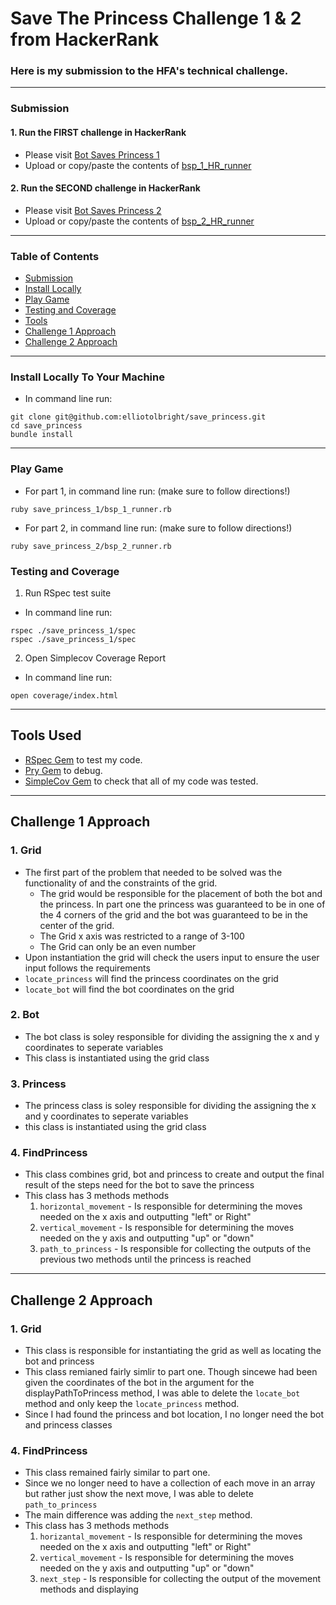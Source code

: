 # Save The Princess Challenge 1 & 2 from HackerRank
### Here is my submission to the HFA's technical challenge.

---
### Submission
#### 1. Run the **FIRST** challenge in HackerRank
  * Please visit [Bot Saves Princess 1](https://www.hackerrank.com/challenges/saveprincess/problem)
  * Upload or copy/paste the contents of [bsp_1_HR_runner](https://github.com/ElliotOlbright/save_princess/blob/main/bsp_1_HR_runner.rb)

#### 2. Run the **SECOND** challenge in HackerRank
  * Please visit [Bot Saves Princess 2](https://www.hackerrank.com/challenges/saveprincess2)
  * Upload or copy/paste the contents of [bsp_2_HR_runner](https://github.com/ElliotOlbright/save_princess/blob/main/bsp_2_HR_runner.rb)
---

### Table of Contents
- [Submission](#submission)
- [Install Locally](#install-locally-to-your-machine)
- [Play Game](#play-game)
- [Testing and Coverage](#testing-and-coverage)
- [Tools](#tools-used)
- [Challenge 1 Approach](#challenge-1-approach)
- [Challenge 2 Approach](#challenge-2-approach)

---

### Install Locally To Your Machine
  * In command line run:
```
git clone git@github.com:elliotolbright/save_princess.git
cd save_princess
bundle install
```
---
### Play Game
  * For part 1, in command line run: (make sure to follow directions!)
```
ruby save_princess_1/bsp_1_runner.rb
```
  * For part 2, in command line run: (make sure to follow directions!)
```
ruby save_princess_2/bsp_2_runner.rb
```


### Testing and Coverage
1. Run RSpec test suite
  * In command line run:
```
rspec ./save_princess_1/spec
rspec ./save_princess_1/spec
```
2. Open Simplecov Coverage Report 
  * In command line run:
```
open coverage/index.html
```
---

## Tools Used

- [RSpec Gem](https://rspec.info/) to test my code.
- [Pry Gem](https://github.com/pry/pry) to debug.
- [SimpleCov Gem](https://github.com/simplecov-ruby/simplecov) to check that all of my code was tested.

---

## Challenge 1 Approach
### 1. Grid
  * The first part of the problem that needed to be solved was the functionality of and the constraints of the grid. 
    * The grid would be responsible for the placement of both the bot and the princess. In part one the princess was guaranteed to be in one of the 4 corners of the grid and the bot was guaranteed to be in the center of the grid. 
    * The Grid x axis was restricted to a range of 3-100
    * The Grid can only be an even number
  * Upon instantiation the grid will check the users input to ensure the user input follows the requirements
  * `locate_princess` will find the princess coordinates on the grid
  * `locate_bot` will find the bot coordinates on the grid

### 2. Bot
  * The bot class is soley responsible for dividing the assigning the x and y coordinates to seperate variables
  * This class is instantiated using the grid class

### 3. Princess
  * The princess class is soley responsible for dividing the assigning the x and y coordinates to seperate variables
  * this class is instantiated using the grid class

### 4. FindPrincess
  * This class combines grid, bot and princess to create and output the final result of the steps need for the bot to save the princess
  * This class has 3 methods methods 
    1. `horizontal_movement` - Is responsible for determining the moves needed on the x axis and outputting "left" or Right"
    2. `vertical_movement` -  Is responsible for determining the moves needed on the y axis and outputting "up" or "down"
    3. `path_to_princess` - Is responsible for collecting the outputs of the previous two methods until the princess is reached

---

## Challenge 2 Approach

### 1. Grid
  * This class is responsible for instantiating the grid as well as locating the bot and princess
  * This class remianed fairly simlir to part one. Though sincewe had been given the coordinates of the bot in the argument for the displayPathToPrincess method, I was able to delete the `locate_bot` method and only keep the `locate_princess` method.
  * Since I had found the princess and bot location, I no longer need the bot and princess classes

### 4. FindPrincess
  * This class remained fairly similar to part one.
  * Since we no longer need to have a collection of each move in an array but rather just show the next move, I was able to delete `path_to_princess`
  * The main difference was adding the `next_step` method.
  * This class has 3 methods methods 
    1. `horizantal_movement` - Is responsible for determining the moves needed on the x axis and outputting "left" or Right"
    2. `vertical_movement` -  Is responsible for determining the moves needed on the y axis and outputting "up" or "down"
    3. `next_step` - Is responsible for collecting the output of the movement methods and displaying




